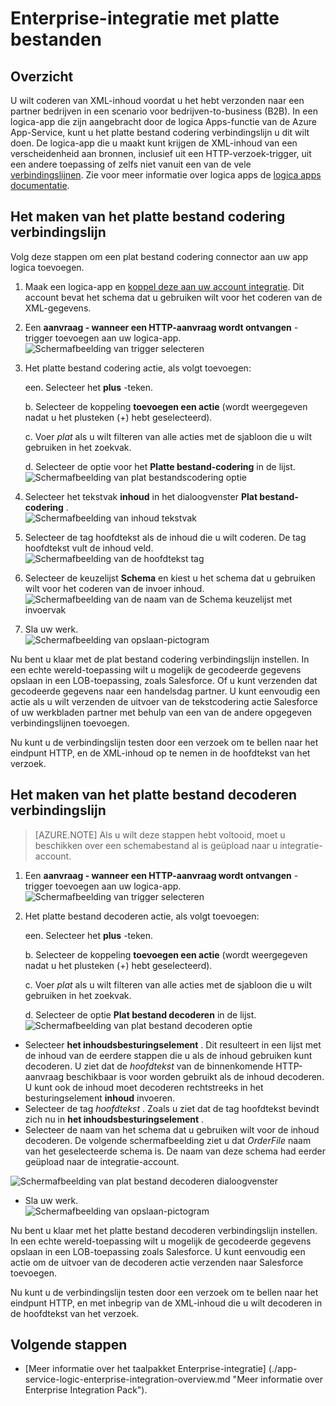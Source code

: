 <properties
    pageTitle="Leer hoe u coderen of decoderen platte bestanden met de Enterprise-integratie Inpakken en logica apps | App-Service van Microsoft Azure | Microsoft Azure"
    description="Gebruik de functies van Enterprise Integration Pack en logica apps om coderen of decoderen platte bestanden"
    services="app-service\logic"
    documentationCenter=".net,nodejs,java"
    authors="msftman"
    manager="erikre"
    editor="cgronlun"/>

<tags 
    ms.service="logic-apps" 
    ms.workload="integration" 
    ms.tgt_pltfrm="na" 
    ms.devlang="na" 
    ms.topic="article" 
    ms.date="07/08/2016" 
    ms.author="deonhe"/>

# <a name="enterprise-integration-with-flat-files"></a>Enterprise-integratie met platte bestanden

## <a name="overview"></a>Overzicht

U wilt coderen van XML-inhoud voordat u het hebt verzonden naar een partner bedrijven in een scenario voor bedrijven-to-business (B2B). In een logica-app die zijn aangebracht door de logica Apps-functie van de Azure App-Service, kunt u het platte bestand codering verbindingslijn u dit wilt doen. De logica-app die u maakt kunt krijgen de XML-inhoud van een verscheidenheid aan bronnen, inclusief uit een HTTP-verzoek-trigger, uit een andere toepassing of zelfs niet vanuit een van de vele [verbindingslijnen](../connectors/apis-list.md). Zie voor meer informatie over logica apps de [logica apps documentatie](./app-service-logic-what-are-logic-apps.md "meer informatie over de logica apps").  

## <a name="how-to-create-the-flat-file-encoding-connector"></a>Het maken van het platte bestand codering verbindingslijn

Volg deze stappen om een plat bestand codering connector aan uw app logica toevoegen.

1. Maak een logica-app en [koppel deze aan uw account integratie](./app-service-logic-enterprise-integration-accounts.md "leren hoe u kunt een account integratie aan een app logica koppelen"). Dit account bevat het schema dat u gebruiken wilt voor het coderen van de XML-gegevens.  
2. Een **aanvraag - wanneer een HTTP-aanvraag wordt ontvangen** -trigger toevoegen aan uw logica-app.  
![Schermafbeelding van trigger selecteren](./media/app-service-logic-enterprise-integration-flatfile/flatfile-1.png)    
3. Het platte bestand codering actie, als volgt toevoegen:

    een. Selecteer het **plus** -teken.

    b. Selecteer de koppeling **toevoegen een actie** (wordt weergegeven nadat u het plusteken (+) hebt geselecteerd).

    c. Voer *plat* als u wilt filteren van alle acties met de sjabloon die u wilt gebruiken in het zoekvak.

    d. Selecteer de optie voor het **Platte bestand-codering** in de lijst.   
![Schermafbeelding van plat bestandscodering optie](./media/app-service-logic-enterprise-integration-flatfile/flatfile-2.png)   
4. Selecteer het tekstvak **inhoud** in het dialoogvenster **Plat bestand-codering** .  
![Schermafbeelding van inhoud tekstvak](./media/app-service-logic-enterprise-integration-flatfile/flatfile-3.png)  
5. Selecteer de tag hoofdtekst als de inhoud die u wilt coderen. De tag hoofdtekst vult de inhoud veld.     
![Schermafbeelding van de hoofdtekst tag](./media/app-service-logic-enterprise-integration-flatfile/flatfile-4.png)  
6. Selecteer de keuzelijst **Schema** en kiest u het schema dat u gebruiken wilt voor het coderen van de invoer inhoud.    
![Schermafbeelding van de naam van de Schema keuzelijst met invoervak](./media/app-service-logic-enterprise-integration-flatfile/flatfile-5.png)  
7. Sla uw werk.   
![Schermafbeelding van opslaan-pictogram](./media/app-service-logic-enterprise-integration-flatfile/flatfile-6.png)  

Nu bent u klaar met de plat bestand codering verbindingslijn instellen. In een echte wereld-toepassing wilt u mogelijk de gecodeerde gegevens opslaan in een LOB-toepassing, zoals Salesforce. Of u kunt verzenden dat gecodeerde gegevens naar een handelsdag partner. U kunt eenvoudig een actie als u wilt verzenden de uitvoer van de tekstcodering actie Salesforce of uw werkbladen partner met behulp van een van de andere opgegeven verbindingslijnen toevoegen.

Nu kunt u de verbindingslijn testen door een verzoek om te bellen naar het eindpunt HTTP, en de XML-inhoud op te nemen in de hoofdtekst van het verzoek.  

## <a name="how-to-create-the-flat-file-decoding-connector"></a>Het maken van het platte bestand decoderen verbindingslijn

>[AZURE.NOTE] Als u wilt deze stappen hebt voltooid, moet u beschikken over een schemabestand al is geüpload naar u integratie-account.

1. Een **aanvraag - wanneer een HTTP-aanvraag wordt ontvangen** -trigger toevoegen aan uw logica-app.  
![Schermafbeelding van trigger selecteren](./media/app-service-logic-enterprise-integration-flatfile/flatfile-1.png)    
2. Het platte bestand decoderen actie, als volgt toevoegen:

    een. Selecteer het **plus** -teken.

    b. Selecteer de koppeling **toevoegen een actie** (wordt weergegeven nadat u het plusteken (+) hebt geselecteerd).

    c. Voer *plat* als u wilt filteren van alle acties met de sjabloon die u wilt gebruiken in het zoekvak.

    d. Selecteer de optie **Plat bestand decoderen** in de lijst.   
![Schermafbeelding van plat bestand decoderen optie](./media/app-service-logic-enterprise-integration-flatfile/flatfile-2.png)   
- Selecteer **het inhoudsbesturingselement** . Dit resulteert in een lijst met de inhoud van de eerdere stappen die u als de inhoud gebruiken kunt decoderen. U ziet dat de *hoofdtekst* van de binnenkomende HTTP-aanvraag beschikbaar is voor worden gebruikt als de inhoud decoderen. U kunt ook de inhoud moet decoderen rechtstreeks in het besturingselement **inhoud** invoeren.     
- Selecteer de tag *hoofdtekst* . Zoals u ziet dat de tag hoofdtekst bevindt zich nu in **het inhoudsbesturingselement** .
- Selecteer de naam van het schema dat u gebruiken wilt voor de inhoud decoderen. De volgende schermafbeelding ziet u dat *OrderFile* naam van het geselecteerde schema is. De naam van deze schema had eerder geüpload naar de integratie-account.

 ![Schermafbeelding van plat bestand decoderen dialoogvenster](./media/app-service-logic-enterprise-integration-flatfile/flatfile-decode-1.png)    
- Sla uw werk.  
![Schermafbeelding van opslaan-pictogram](./media/app-service-logic-enterprise-integration-flatfile/flatfile-6.png)    

Nu bent u klaar met het platte bestand decoderen verbindingslijn instellen. In een echte wereld-toepassing wilt u mogelijk de gecodeerde gegevens opslaan in een LOB-toepassing zoals Salesforce. U kunt eenvoudig een actie om de uitvoer van de decoderen actie verzenden naar Salesforce toevoegen.

Nu kunt u de verbindingslijn testen door een verzoek om te bellen naar het eindpunt HTTP, en met inbegrip van de XML-inhoud die u wilt decoderen in de hoofdtekst van het verzoek.  

## <a name="next-steps"></a>Volgende stappen
- [Meer informatie over het taalpakket Enterprise-integratie] (./app-service-logic-enterprise-integration-overview.md "Meer informatie over Enterprise Integration Pack").  
